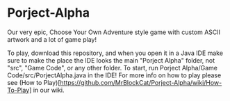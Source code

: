 # Porject-Alpha
Our very epic, Choose Your Own Adventure style game with custom ASCII artwork and a lot of game play!

To play, download this repository, and when you open it in a Java IDE make sure to make the place the IDE looks the main "Porject Alpha" folder, not "src", "Game Code", or any other folder. To start, run Porject Alpha/Game Code/src/PorjectAlpha.java in the IDE! For more info on how to play please see (How to Play)[https://github.com/MrBlockCat/Porject-Alpha/wiki/How-To-Play] in our wiki.

